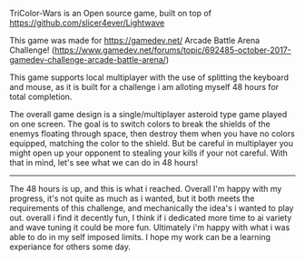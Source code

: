 TriColor-Wars is an Open source game, built on top of https://github.com/slicer4ever/Lightwave

This game was made for https://gamedev.net/ Arcade Battle Arena Challenge! (https://www.gamedev.net/forums/topic/692485-october-2017-gamedev-challenge-arcade-battle-arena/)

This game supports local multiplayer with the use of splitting the keyboard and mouse, as it is built for a challenge i am alloting myself 48 hours for total completion.

The overall game design is a single/multiplayer asteroid type game played on one screen.
The goal is to switch colors to break the shields of the enemys floating through space, then destroy them when you have no colors equipped, matching the color to the shield.  But be careful in multiplayer you might open up your opponent to stealing your kills if your not careful.
With that in mind, let's see what we can do in 48 hours!

---
The 48 hours is up, and this is what i reached.  Overall I'm happy with my progress, it's not quite as much as i wanted, but it both meets the requirements of this challenge, and mechanically the idea's i wanted to play out.  overall i find it decently fun, I think if i dedicated more time to ai variety and wave tuning it could be more fun.  Ultimately i'm happy with what i was able to do in my self imposed limits.  I hope my work can be a learning experiance for others some day.

